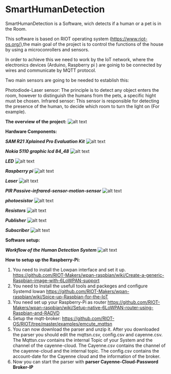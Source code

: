 # SmartHumanDetection

SmartHumanDetection is a Software, wich detects if a human or a pet is in the Room.

This software is based on RIOT operating system (https://www.riot-os.org/),the main goal of the project is to control the functions of the house by using a microconrollers and sensors.

In order to achieve this we need to work by the IoT network, where the electronics devices (Arduino, Raspberry pi ) are goinig to be connected by wires and communicate by MQTT protocol.

Two main sensors are going to be needed to establish this:

Photodiode-Laser sensor: The principle is to detect any object enters the room, however to distinguish the humans from the pets, a specific hight must be chosen. 
Infrared sensor: This sensor is responsible for detecting the presence of the human, to decide which room to turn the light on (For example).

**The overview of the project:**
![alt text](https://github.com/smartuni/SmartHumanDetection/blob/master/imgs/OverAll%20picture.PNG) 


**Hardware Components:**

***SAM R21 Xplained Pro Evaluation Kit*** 
![alt text](https://github.com/smartuni/SmartHumanDetection/blob/master/imgs/SAM%2BR21%2BXplained%2BPro%2BEvaluation%2BKit%2B5511ec1bc0543.png)

***Nokia 5110 graphic lcd 84_48***
![alt text](https://github.com/smartuni/SmartHumanDetection/blob/master/imgs/nokia_5110_graphic_lcd_84_48-500x500.jpg)

***LED*** 
![alt text](https://github.com/smartuni/SmartHumanDetection/blob/master/imgs/LED5MM.png)

***Raspberry pi***
![alt text](https://github.com/smartuni/SmartHumanDetection/blob/master/imgs/91zSu44%2B34L._SX355_.jpg)

***Laser***
![alt text](https://github.com/smartuni/SmartHumanDetection/blob/master/imgs/NEJE-DK-8-KZ-1000mW-DIY-Laser-Machine-Parts-Laser-Module-High-Power-Violet-Light-Laser.jpg_640x640.jpg)

***PIR Passive-infrared-sensor-motion-sensor*** 
![alt text](https://github.com/smartuni/SmartHumanDetection/blob/master/imgs/hc-sr501-pir-passive-infrared-sensor-motion-sensor-arduino-arelectronics-1709-23-F528300_1.jpg)

***photoesistor***
![alt text](https://github.com/smartuni/SmartHumanDetection/blob/master/imgs/photo-resistor.jpg)

***Resistors***
![alt text](https://github.com/smartuni/SmartHumanDetection/blob/master/imgs/Resistors-Array.jpg)

***Publisher***
![alt text](https://github.com/smartuni/SmartHumanDetection/blob/master/imgs/publisher.PNG)

***Subscriber***
![alt text](https://github.com/smartuni/SmartHumanDetection/blob/d85e56822681ab2eca09a19629c64cf6e5d39c09/SHD_subscriber/Samr21-xpro1.jpg)


**Software setup:**

***Workflow of the Human Detection System***
![alt text](https://github.com/smartuni/SmartHumanDetection/blob/master/imgs/RIOT.png)


**How to setup up the Raspberry-Pi:**

1. You need to install the Lowpan interface and set it up.
    https://github.com/RIOT-Makers/wpan-raspbian/wiki/Create-a-generic-Raspbian-image-with-6LoWPAN-support
2. You need to Install the usefull tools and packeges and configure Systemd lowan
    https://github.com/RIOT-Makers/wpan-raspbian/wiki/Spice-up-Raspbian-for-the-IoT
3. You need set up your Raspberry-Pi as router
    https://github.com/RIOT-Makers/wpan-raspbian/wiki/Setup-native-6LoWPAN-router-using-Raspbian-and-RADVD
4. Setup the mqtt-broker:
    https://github.com/RIOT-OS/RIOT/tree/master/examples/emcute_mqttsn
5. You can now download the parser and unzip it. After you downloaded the parser you should edit the mqttsn.csv, config.csv and
    cayenne.csv. The Mqttsn.csv contains the internal Topic of your System and the channel of the cayenne-cloud. The Cayenne.csv
    contains the channel of the cayenne-cloud and the internal topic. The config.csv contains the account-date for the Cayenne 
    cloud and the information of the broker.
6. Now you can start the parser with **parser Cayenne-Cloud-Password Broker-IP**
  
